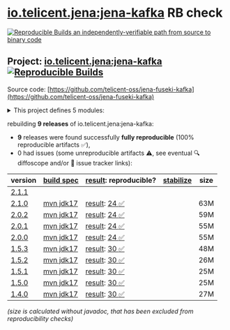 [io.telicent.jena:jena-kafka](https://central.sonatype.com/artifact/io.telicent.jena/jena-kafka/versions) RB check
=======

[![Reproducible Builds](https://reproducible-builds.org/images/logos/rb.svg) an independently-verifiable path from source to binary code](https://reproducible-builds.org/)

## Project: [io.telicent.jena:jena-kafka](https://central.sonatype.com/artifact/io.telicent.jena/jena-kafka/versions) [![Reproducible Builds](https://img.shields.io/endpoint?url=https://raw.githubusercontent.com/jvm-repo-rebuild/reproducible-central/master/content/io/telicent/jena/jena-kafka/badge.json)](https://github.com/jvm-repo-rebuild/reproducible-central/blob/master/content/io/telicent/jena/jena-kafka/README.md)

Source code: [https://github.com/telicent-oss/jena-fuseki-kafka](https://github.com/telicent-oss/jena-fuseki-kafka)

<details><summary>This project defines 5 modules:</summary>

* [io.telicent.jena:jena-fmod-kafka](https://central.sonatype.com/artifact/io.telicent.jena/jena-fmod-kafka/overview)
* [io.telicent.jena:jena-fuseki-kafka-module](https://central.sonatype.com/artifact/io.telicent.jena/jena-fuseki-kafka-module/overview)
* [io.telicent.jena:jena-kafka](https://central.sonatype.com/artifact/io.telicent.jena/jena-kafka/overview)
* [io.telicent.jena:jena-kafka-client](https://central.sonatype.com/artifact/io.telicent.jena/jena-kafka-client/overview)
* [io.telicent.jena:jena-kafka-connector](https://central.sonatype.com/artifact/io.telicent.jena/jena-kafka-connector/overview)
</details>

rebuilding **9 releases** of io.telicent.jena:jena-kafka:
- **9** releases were found successfully **fully reproducible** (100% reproducible artifacts :white_check_mark:),
- 0 had issues (some unreproducible artifacts :warning:, see eventual :mag: diffoscope and/or :memo: issue tracker links):

| version | [build spec](/BUILDSPEC.md) | [result](https://reproducible-builds.org/docs/jvm/): reproducible? | [stabilize](https://github.com/google/oss-rebuild/blob/main/cmd/stabilize/README.md) | size |
| -- | --------- | ------ | ------ | -- |
| [2.1.1](https://central.sonatype.com/artifact/io.telicent.jena/jena-kafka/2.1.1/pom) | | | |
| [2.1.0](https://central.sonatype.com/artifact/io.telicent.jena/jena-kafka/2.1.0/pom) | [mvn jdk17](jena-kafka-2.1.0.buildspec) | [result](jena-kafka-2.1.0.buildinfo): [24 :white_check_mark: ](jena-kafka-2.1.0.buildcompare) | | 63M |
| [2.0.2](https://central.sonatype.com/artifact/io.telicent.jena/jena-kafka/2.0.2/pom) | [mvn jdk17](jena-kafka-2.0.2.buildspec) | [result](jena-kafka-2.0.2.buildinfo): [24 :white_check_mark: ](jena-kafka-2.0.2.buildcompare) | | 59M |
| [2.0.1](https://central.sonatype.com/artifact/io.telicent.jena/jena-kafka/2.0.1/pom) | [mvn jdk17](jena-kafka-2.0.1.buildspec) | [result](jena-kafka-2.0.1.buildinfo): [24 :white_check_mark: ](jena-kafka-2.0.1.buildcompare) | | 55M |
| [2.0.0](https://central.sonatype.com/artifact/io.telicent.jena/jena-kafka/2.0.0/pom) | [mvn jdk17](jena-kafka-2.0.0.buildspec) | [result](jena-kafka-2.0.0.buildinfo): [24 :white_check_mark: ](jena-kafka-2.0.0.buildcompare) | | 55M |
| [1.5.3](https://central.sonatype.com/artifact/io.telicent.jena/jena-kafka/1.5.3/pom) | [mvn jdk17](jena-kafka-1.5.3.buildspec) | [result](jena-kafka-1.5.3.buildinfo): [30 :white_check_mark: ](jena-kafka-1.5.3.buildcompare) | | 48M |
| [1.5.2](https://central.sonatype.com/artifact/io.telicent.jena/jena-kafka/1.5.2/pom) | [mvn jdk17](jena-kafka-1.5.2.buildspec) | [result](jena-kafka-1.5.2.buildinfo): [30 :white_check_mark: ](jena-kafka-1.5.2.buildcompare) | | 26M |
| [1.5.1](https://central.sonatype.com/artifact/io.telicent.jena/jena-kafka/1.5.1/pom) | [mvn jdk17](jena-kafka-1.5.1.buildspec) | [result](jena-kafka-1.5.1.buildinfo): [30 :white_check_mark: ](jena-kafka-1.5.1.buildcompare) | | 25M |
| [1.5.0](https://central.sonatype.com/artifact/io.telicent.jena/jena-kafka/1.5.0/pom) | [mvn jdk17](jena-kafka-1.5.0.buildspec) | [result](jena-kafka-1.5.0.buildinfo): [30 :white_check_mark: ](jena-kafka-1.5.0.buildcompare) | | 25M |
| [1.4.0](https://central.sonatype.com/artifact/io.telicent.jena/jena-kafka/1.4.0/pom) | [mvn jdk17](jena-kafka-1.4.0.buildspec) | [result](jena-kafka-1.4.0.buildinfo): [30 :white_check_mark: ](jena-kafka-1.4.0.buildcompare) | | 27M |

<i>(size is calculated without javadoc, that has been excluded from reproducibility checks)</i>
